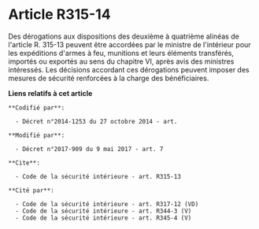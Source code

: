 # Article R315-14

Des dérogations aux dispositions des deuxième à quatrième alinéas de l'article R. 315-13 peuvent être accordées par le
ministre de l'intérieur pour les expéditions d'armes à feu, munitions et leurs éléments transférés, importés ou exportés au
sens du chapitre VI, après avis des ministres intéressés. Les décisions accordant ces dérogations peuvent imposer des mesures
de sécurité renforcées à la charge des bénéficiaires.

**Liens relatifs à cet article**

	**Codifié par**:

	  - Décret n°2014-1253 du 27 octobre 2014 - art.

	**Modifié par**:

	  - Décret n°2017-909 du 9 mai 2017 - art. 7

	**Cite**:

	  - Code de la sécurité intérieure - art. R315-13

	**Cité par**:

	  - Code de la sécurité intérieure - art. R317-12 (VD)
	  - Code de la sécurité intérieure - art. R344-3 (V)
	  - Code de la sécurité intérieure - art. R345-4 (V)
